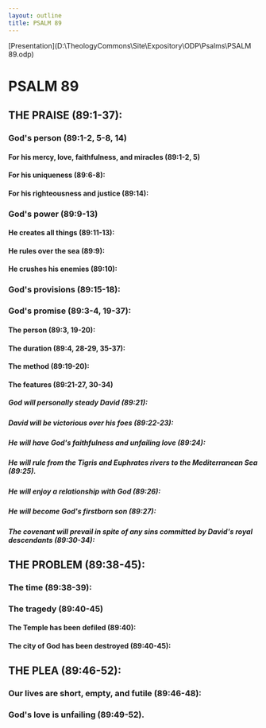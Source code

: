 ```yaml
---
layout: outline
title: PSALM 89
---
```

[Presentation](D:\TheologyCommons\Site\Expository\ODP\Psalms\PSALM 89.odp)
# PSALM 89 
## THE PRAISE (89:1-37): 
###  God\'s person (89:1-2, 5-8, 14) 
####  For his mercy, love, faithfulness, and miracles (89:1-2, 5) 
####  For his uniqueness (89:6-8): 
####  For his righteousness and justice (89:14): 
###  God\'s power (89:9-13) 
####  He creates all things (89:11-13): 
####  He rules over the sea (89:9): 
####  He crushes his enemies (89:10): 
###  God\'s provisions (89:15-18): 
###  God\'s promise (89:3-4, 19-37): 
####  The person (89:3, 19-20): 
####  The duration (89:4, 28-29, 35-37): 
####  The method (89:19-20): 
####  The features (89:21-27, 30-34) 
#####  God will personally steady David (89:21): 
#####  David will be victorious over his foes (89:22-23): 
#####  He will have God\'s faithfulness and unfailing love (89:24): 
#####  He will rule from the Tigris and Euphrates rivers to the Mediterranean Sea (89:25). 
#####  He will enjoy a relationship with God (89:26): 
#####  He will become God\'s firstborn son (89:27): 
#####  The covenant will prevail in spite of any sins committed by David\'s royal descendants (89:30-34): 
## THE PROBLEM (89:38-45): 
###  The time (89:38-39): 
###  The tragedy (89:40-45) 
####  The Temple has been defiled (89:40): 
####  The city of God has been destroyed (89:40-45): 
## THE PLEA (89:46-52): 
###  Our lives are short, empty, and futile (89:46-48): 
###  God\'s love is unfailing (89:49-52). 
